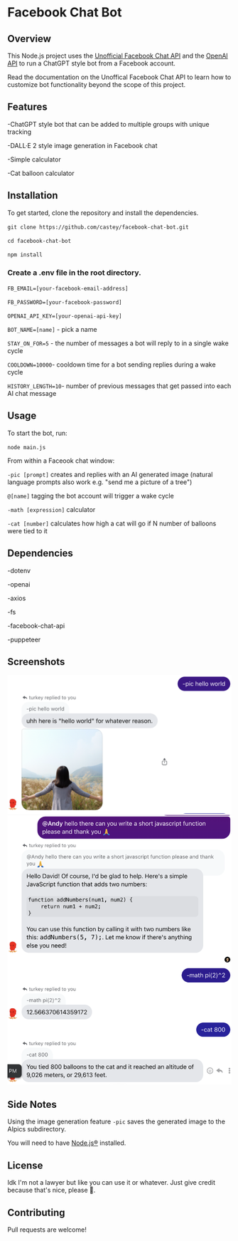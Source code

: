 # Facebook Chat Bot
## Overview
This Node.js project uses the [Unofficial Facebook Chat API](https://github.com/Schmavery/facebook-chat-api) and the [OpenAI API](https://platform.openai.com/docs/introduction) to run a ChatGPT style bot from a Facebook account.   

Read the documentation on the Unoffical Facebook Chat API to learn how to customize bot functionality beyond the scope of this project.

## Features
-ChatGPT style bot that can be added to multiple groups with unique tracking

-DALL·E 2 style image generation in Facebook chat

-Simple calculator 

-Cat balloon calculator

## Installation
To get started, clone the repository and install the dependencies.

`git clone https://github.com/castey/facebook-chat-bot.git`

`cd facebook-chat-bot`

`npm install`

### Create a .env file in the root directory.

`FB_EMAIL=[your-facebook-email-address]`

`FB_PASSWORD=[your-facebook-password]`

`OPENAI_API_KEY=[your-openai-api-key]`

`BOT_NAME=[name]` - pick a name

`STAY_ON_FOR=5` - the number of messages a bot will reply to in a single wake cycle

`COOLDOWN=10000`- cooldown time for a bot sending replies during a wake cycle

`HISTORY_LENGTH=10`- number of previous messages that get passed into each AI chat message

## Usage
To start the bot, run:

`node main.js`

From within a Faceook chat window:

`-pic [prompt]` creates and replies with an AI generated image (natural language prompts also work e.g. "send me a picture of a tree")

`@[name]` tagging the bot account will trigger a wake cycle

`-math [expression]` calculator

`-cat [number]` calculates how high a cat will go if N number of balloons were tied to it

## Dependencies

-dotenv

-openai

-axios

-fs

-facebook-chat-api

-puppeteer

## Screenshots

![Example Image](AIpics/pic.png)
![Example Image](AIpics/bot.png)

## Side Notes

Using the image generation feature `-pic` saves the generated image to the AIpics subdirectory. 

You will need to have [Node.js®](https://nodejs.org/en) installed.
 
## License
Idk I'm not a lawyer but like you can use it or whatever. Just give credit because that's nice, please 🥹.

## Contributing
Pull requests are welcome!

